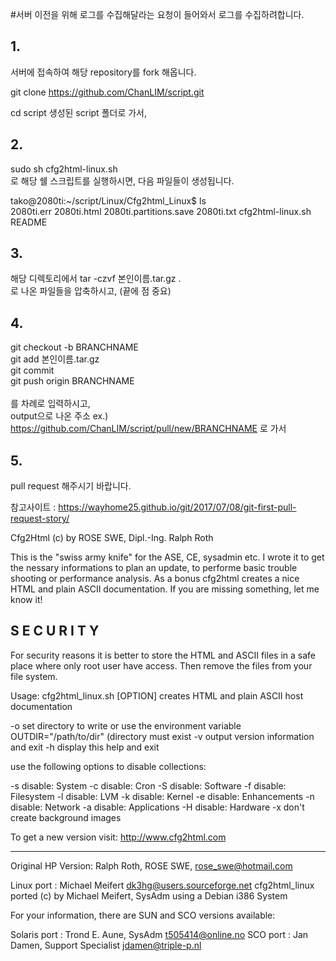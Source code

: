 #서버 이전을 위해 로그를 수집해달라는 요청이 들어와서 로그를 수집하려합니다.


## 1.
서버에 접속하여 해당 repository를 fork 해옵니다.

git clone https://github.com/ChanLIM/script.git

cd script
생성된 script 폴더로 가서, 

## 2.
sudo sh cfg2html-linux.sh <br>
로 해당 쉘 스크립트를 실행하시면, 다음 파일들이 생성됩니다.

tako@2080ti:~/script/Linux/Cfg2html_Linux$ ls <br>
2080ti.err  2080ti.html  2080ti.partitions.save  2080ti.txt  cfg2html-linux.sh  README <br>

## 3.
해당 디렉토리에서 
tar -czvf 본인이름.tar.gz . <br>
로 나온 파일들을 압축하시고, (끝에 점 중요)

## 4.
git checkout -b BRANCHNAME <br>
git add 본인이름.tar.gz <br>
git commit <br>
git push origin BRANCHNAME <br> <br>
를 차례로 입력하시고, <br>
output으로 나온 주소 ex.) https://github.com/ChanLIM/script/pull/new/BRANCHNAME 
로 가서 

## 5.
pull request 해주시기 바랍니다.

참고사이트 : https://wayhome25.github.io/git/2017/07/08/git-first-pull-request-story/


Cfg2Html (c) by ROSE SWE, Dipl.-Ing. Ralph Roth

This is the "swiss army knife" for the ASE, CE, sysadmin etc.
I wrote it to get the nessary informations to plan an update,
to performe basic trouble shooting or performance analysis.
As a bonus cfg2html creates a nice HTML and plain ASCII
documentation. If you are missing something, let me know it!

S E C U R I T Y
---------------
For security reasons it is better to store the HTML and ASCII files
in a safe place where only root user have access. Then remove the 
files from your file system.

  Usage: cfg2html_linux.sh [OPTION]
  creates HTML and plain ASCII host documentation

  -o            set directory to write or use the environment
                variable OUTDIR="/path/to/dir" (directory must
                exist
  -v            output version information and exit
  -h            display this help and exit

  use the following options to disable collections:

  -s            disable: System
  -c            disable: Cron
  -S            disable: Software
  -f            disable: Filesystem
  -l            disable: LVM
  -k            disable: Kernel
  -e            disable: Enhancements
  -n            disable: Network
  -a            disable: Applications
  -H            disable: Hardware
  -x            don't create background images


To get a new version visit:	 http://www.cfg2html.com

------------------------------------------------------------------

Original HP Version:  Ralph Roth, ROSE SWE, rose_swe@hotmail.com

Linux port         :  Michael Meifert dk3hg@users.sourceforge.net
cfg2html_linux ported (c) by Michael Meifert, SysAdm using
a Debian i386 System

For your information, there are SUN and SCO versions available:

Solaris port       :  Trond E. Aune, SysAdm t505414@online.no
SCO port           :  Jan Damen, Support Specialist jdamen@triple-p.nl
